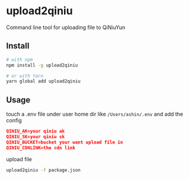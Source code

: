 # upload2qiniu
Command line tool for uploading file to QiNiuYun

## Install

```bash
# with npm
npm install -g upload2qiniu

# or with Yarn
yarn global add upload2qiniu
```

## Usage

touch a .env file under user home dir like `/Users/ashin/.env` and add the config

```json
QINIU_AK=your qiniu ak
QINIU_SK=your qiniu sk
QINIU_BUCKET=bucket your want upload file in
QINIU_CDNLINK=the cdn link
```

upload file

```bash
upload2qiniu -f package.json
```